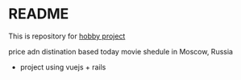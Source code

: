 # README

This is repository for [hobby project](todaymovie.herokuapp.com)

price adn distination based today movie shedule in Moscow, Russia

* project using vuejs + rails
